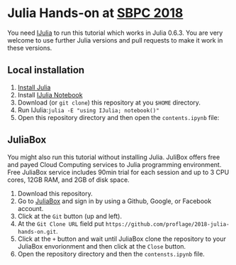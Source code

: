 # Julia Hands-on at [SBPC 2018](http://ra.sbpcnet.org.br/maceio/)

You need [IJulia](https://github.com/JuliaLang/IJulia.jl) to run this tutorial which works in Julia 0.6.3. You are very welcome to use further Julia versions and pull requests to make it work in these versions.

## Local installation

1. [Install Julia](https://julialang.org/downloads/)
1. Install [IJulia Notebook](https://github.com/JuliaLang/IJulia.jl)
1. Download (or `git clone`) this repository at you `$HOME` directory.
1. Run IJulia:`julia -E "using IJulia; notebook()"`
1. Open this repository directory and then open the `contents.ipynb` file:

## JuliaBox

You might also run this tutorial without installing Julia. JuliBox offers free and payed Cloud Computing services to Julia programming environment. Free JuliaBox service includes 90min trial for each session and up to 3 CPU cores, 12GB RAM, and 2GB of disk space.

1. Download this repository.
1. Go to [JuliaBox](https://juliabox.com) and sign in by using a Github, Google, or Facebook account.
1. Click at the `Git` button (up and left).
1. At the `Git Clone URL` field put `https://github.com/proflage/2018-julia-hands-on.git`.
1. Click at the `+` button and wait until JuliaBox clone the repository to your JuliaBox envorionment and then click at the `Close` button.
1. Open the repository directory and then the `contensts.ipynb` file.
